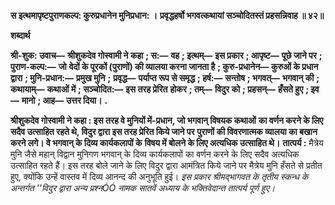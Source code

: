 **स इत्थमापृष्टपुराणकल्प: कुरुप्रधानेन मुनिप्रधान: ।** **प्रवृद्धहर्षो भगवत्कथायां सञ्चोदितस्तं प्रहसन्निवाह ॥ ४२॥** 

**शब्दार्थ** 

**श्री-शुक: उवाच—** **श्रीशुकदेव गोस्वामी ने कहा** **; स:—** **वह** **; इत्थम्—** **इस प्रकार** **; आपृष्ट—** **पूछे जाने पर** **; पुराण-कल्प:—** **जो** **वेदों के पूरकों (पुराणों) की व्यालया करना जानता है** **; कुरु-प्रधानेन—** **कुरुओं के प्रधान द्वारा** **; मुनि-प्रधान:—** **प्रमुख मुनि** **;** **प्रवृद्ध—** **पर्याप्त रूप से समृद्ध** **; हर्ष:—** **सन्तोष** **; भगवत्—** **भगवान् की** **; कथायाम्—** **कथाओं में** **; सञ्चोदित:—** **इस तरह प्रेरित** **होकर** **; तम्—** **विदुर को** **; प्रहसन्—** **हँसते हुए** **; इव—** **मानो** **; आह—** **उत्तर दिया।** **.** 

**श्रीशुकदेव गोस्वामी ने कहा : इस तरह वे मुनियों में-प्रधान, जो भगवान् विषयक कथाओं** **का वर्णन करने के लिए सदैव उत्साहित रहते थे, विदुर द्वारा इस तरह प्रेरित किये जाने पर** **पुराणों की विवरणात्मक व्यालया का बखान करने लगे। वे भगवान् के दिव्य कार्यकलापों के** **विषय में बोलने के लिए अत्यधिक उत्साहित थे।** **तात्पर्य :** मैत्रेय मुनि जैसे महान् विद्वान मुनिगण भगवान् के दिव्य कार्यकलापों का वर्णन करने के लिए सदैव अत्यधिक उत्साहित रहते हैं। इस तरह बोले जाने के लिए विदुर द्वारा आमंत्रित किये जाने पर मैत्रेय मुनि हँसते से प्रतीत हुए, क्योंकि उन्हें वास्तव में दिव्य आनन्द की अनुभूति हुई। *इस प्रकार श्रीमद्भागवत के तृतीय स्कन्ध के अन्तर्गत ''विदुर द्वारा अन्य प्रश्नÓÓ नामक सातवें* *अध्याय के भक्तिवेदान्त तात्पर्य पूर्ण हुए।* 